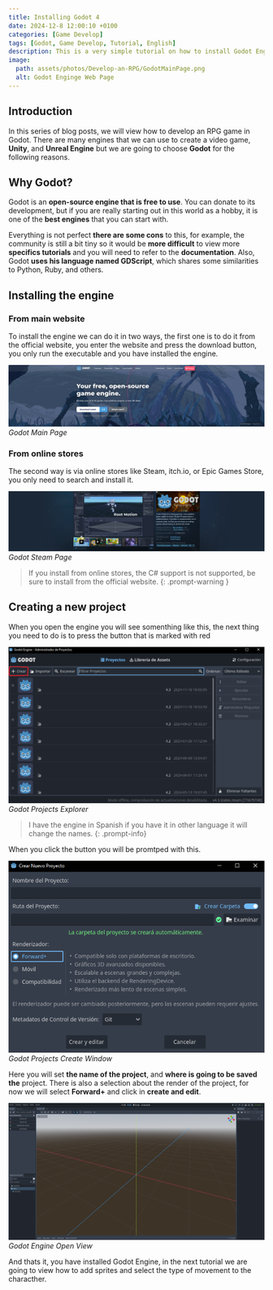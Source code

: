 ```yaml
---
title: Installing Godot 4 
date: 2024-12-8 12:00:10 +0100
categories: [Game Develop]
tags: [Godot, Game Develop, Tutorial, English]
description: This is a very simple tutorial on how to install Godot Enginge
image:
  path: assets/photos/Develop-an-RPG/GodotMainPage.png
  alt: Godot Enginge Web Page
---
```


## Introduction

In this series of blog posts, we will view how to develop an RPG game in Godot. There are many engines that we can use to create a video game, **Unity**, and **Unreal Engine** but we are going to choose **Godot** for the following reasons.

## Why Godot?

Godot is an **open-source engine that is free to use**. You can donate to its development, but if you are really starting out in this world as a hobby, it is one of the **best engines** that you can start with.

Everything is not perfect **there are some cons** to this, for example, the community is still a bit tiny so it would be **more difficult** to view more **specifics tutorials** and you will need to refer to the **documentation**. Also, Godot **uses his language named GDScript**, which shares some similarities to Python, Ruby, and others.

## Installing the engine

### From main website

To install the engine we can do it in two ways, the first one is to do it from the official website, you enter the website and press the download button, you only run the executable and you have installed the engine.

![Godot-Main-Page](assets/photos/Develop-an-RPG/GodotMainPage.png)
_Godot Main Page_

### From online stores

The second way is via online stores like Steam, itch.io, or Epic Games Store, you only need to search and install it.

![Godot-Steam-Page](assets/photos/Develop-an-RPG/GodotSteamPage.png)
_Godot Steam Page_

> If you install from online stores, the C# support is not supported, be sure to install from the official website.
{: .prompt-warning }

## Creating a new project

When you open the engine you will see somenthing like this, the next thing you need to do is to press the button that is marked with red

![Godot-Projects-Open](assets/photos/Develop-an-RPG/GodotProjectsOpen.png)
_Godot Projects Explorer_

> I have the engine in Spanish if you have it in other language it will change the names.
{: .prompt-info}

When you click the button you will be promtped with this.

![Godot-Projects-Create](assets/photos/Develop-an-RPG/GodotProjectsCreate.png)
_Godot Projects Create Window_

Here you will set **the name of the project**, and **where is going to be saved the** project. There is also a selection about the render of the project, for now we will select **Forward+** and click in **create and edit**.

![Godot-Engine-Open](assets/photos/Develop-an-RPG/GodotEngineOpen.png)
_Godot Engine Open View_

And thats it, you have installed Godot Engine, in the next tutorial we are going to view how to add sprites and select the type of movement to the characther.
